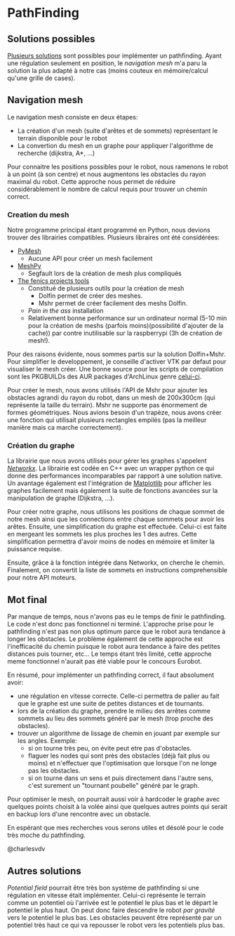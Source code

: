 # PathFinding

## Solutions possibles

[Plusieurs solutions](http://theory.stanford.edu/%7Eamitp/GameProgramming/MapRepresentations.html#navigation-meshes)
sont possibles pour implémenter un pathfinding. Ayant une régulation seulement en position, le
*navigation mesh* m'a paru la solution la plus adapté à notre cas (moins couteux en mémoire/calcul
qu'une grille de cases).

## Navigation mesh

Le navigation mesh consiste en deux étapes:

- La création d'un mesh (suite d'arêtes et de sommets) représentant le terrain disponible pour le
  robot
- La convertion du mesh en un graphe pour appliquer l'algorithme de recherche (dijkstra, A\*, ...)

Pour connaitre les positions possibles pour le robot, nous ramenons le robot à un point (à son
centre) et nous augmentons les obstacles du rayon maximal du robot. Cette approche nous permet
de réduire considérablement le nombre de calcul requis pour trouver un chemin correct.

### Creation du mesh

Notre programme principal étant programmé en Python, nous devions trouver des librairies
compatibles. Plusieurs libraires ont été considérées:

- [PyMesh](https://pymesh.readthedocs.io/en/latest/)
    - Aucune API pour créer un mesh facilement
- [MeshPy](https://documen.tician.de/meshpy/)
    - Segfault lors de la création de mesh plus compliqués
- [The fenics projects tools](https://fenicsproject.org/)
    - Constitué de plusieurs outils pour la création de mesh
        - Dolfin permet de créer des meshes.
        - Mshr permet de créer facilement des meshs Dolfin.
    - *Pain in the ass* installation
    - Relativement bonne performance sur un ordinateur normal (5-10 min pour la création de meshs
      (parfois moins)(possibilité d'ajouter de la cache)) par contre inutilisable sur la raspberrypi
      (3h de création de mesh!).

Pour des raisons évidente, nous sommes partis sur la solution Dolfin+Mshr. Pour simplifier le
developpement, je conseille d'activer VTK par defaut pour visualiser le mesh créer. Une bonne source
pour les scripts de compilation sont les PKGBUILDs des AUR packages d'ArchLinux genre
[celui-ci](https://aur.archlinux.org/cgit/aur.git/tree/PKGBUILD?h=python-dolfin-git).

Pour créer le mesh, nous avons utilisés l'API de Mshr pour ajouter les obstacles agrandi du rayon du
robot, dans un mesh de 200x300cm (qui représente la taille du terrain). Mshr ne supporte pas
énormement de formes géométriques. Nous avions besoin d'un trapèze, nous avons créer une fonction
qui utilisait plusieurs rectangles empilés (pas la meilleur manière mais ca marche correctement).

### Création du graphe

La librairie que nous avons utilisés pour gérer les graphes s'appelent
[*Networkx*](https://networkx.readthedocs.io/en/stable/). La librairie est codée en C++ avec un
wrapper python ce qui donne des performances incomparables par rapport à une solution native. Un
avantage également est l'intégration de [Matplotlib](http://matplotlib.org/) pour afficher les
graphes facilement mais également la suite de fonctions avancées sur la manipulation de graphe
(Dijkstra, ...).


Pour créer notre graphe, nous utilisons les positions de chaque sommet de notre mesh ainsi que les
connections entre chaque sommets pour avoir les arêtes. Ensuite, une simplification du graphe est
effectuée. Celui-ci est faite en mergeant les sommets les plus proches les 1 des autres. Cette
simplification permettra d'avoir moins de nodes en mémoire et limiter la puissance requise.

Ensuite, grâce à la fonction intégrée dans Networkx, on cherche le chemin. Finalement, on convertit
la liste de sommets en instructions comprehensible pour notre API moteurs.

## Mot final

Par manque de temps, nous n'avons pas eu le temps de finir le pathfinding. Le code n'est donc pas
fonctionnel ni terminé. L'approche prise pour le pathfinding n'est pas non plus optimum parce que le
robot aura tendance à longer les obstacles. Le problème également de cette approche est
l'inefficacité du chemin puisque le robot aura tendance à faire des petites distances puis tourner,
etc... Le temps étant très limité, cette approche meme fonctionnel n'aurait pas été viable pour le
concours Eurobot.

En résumé, pour implémenter un pathfinding correct, il faut absolument avoir:

- une régulation en vitesse correcte. Celle-ci permettra de palier au fait que le graphe est une
  suite de petites distances et de tournants.
- lors de la création du graphe, prendre le milieu des arrêtes comme sommets au lieu des sommets
  généré par le mesh (trop proche des obstacles).
- trouver un algorithme de lissage de chemin en jouant par exemple sur les angles. Exemple:
    - si on tourne très peu, on évite peut etre pas d'obstacles.
    - flaguer les nodes qui sont près des obstacles (déjà fait plus ou moins) et n'effectuer que
          l'optimisation que lorsque l'on ne longe pas les obstacles.
    - si on tourne dans un sens et puis directement dans l'autre sens, c'est surement un "tournant
          poubelle" généré par le graph.

Pour optimiser le mesh, on pourrait aussi voir à hardcoder le graphe avec quelques points choisit à
la volée ainsi que quelques autres points qui serait en backup lors d'une rencontre avec un
obstacle.

En espérant que mes recherches vous serons utiles et désolé pour le code très moche du pathfinding.

@charlesvdv

## Autres solutions

*Potential field* pourrait être très bon système de pathfinding si une régulation en vitesse était
implémenter. Celui-ci représente le terrain comme un potentiel où l'arrivée est le potentiel le
plus bas et le départ le potentiel le plus haut. On peut donc faire descendre le robot *par
gravité* vers le potentiel le plus bas. Les obstacles peuvent être représenté par un potentiel très
haut ce qui va repousser le robot vers les potentiels plus bas.
